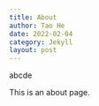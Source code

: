 ```yaml
---
title: About
author: Tao He
date: 2022-02-04
category: Jekyll
layout: post
---
```

abcde


This is an about page.
